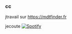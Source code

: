 ### cc

jtravail sur https://mdtfinder.fr

jecoute [![Spotify](https://spotify.redlegamin.vercel.app/api/spotify)](https://open.spotify.com/user/mr♥red)
